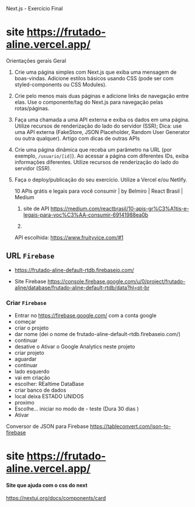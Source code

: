 Next.js - Exercício Final

# site https://frutado-aline.vercel.app/

Orientações gerais
Geral

1. Crie uma página simples com Next.js que exiba uma mensagem de boas-vindas. Adicione estilos básicos usando CSS (pode ser com styled-components ou CSS Modules).
2. Crie pelo menos mais duas páginas e adicione links de navegação entre elas. Use o componente/tag <Link> do Next.js para navegação pelas rotas/páginas.
3. Faça uma chamada a uma API externa e exiba os dados em uma página. Utilize recursos de renderização do lado do servidor (SSR);
   Dica: use uma API externa (FakeStore, JSON Placeholder, Random User Generator ou outra qualquer).
   Artigo com dicas de outras APIs
4. Crie uma página dinâmica que receba um parâmetro na URL (por exemplo, `/usuario/[id]`). Ao acessar a página com diferentes IDs, exiba informações diferentes. Utilize recursos de renderização do lado do servidor (SSR).
5. Faça o deploy/publicação do seu exercício.
   Utilize a Vercel e/ou Netlify.

   10 APIs grátis e legais para você consumir | by Belmiro | React Brasil | Medium

   1. site de API https://medium.com/reactbrasil/10-apis-gr%C3%A1tis-e-legais-para-voc%C3%AA-consumir-69141988ea0b

   2.

   API escolhida: https://www.fruityvice.com/#1

## URL `Firebase`

- https://frutado-aline-default-rtdb.firebaseio.com/

- Site Firebase https://console.firebase.google.com/u/0/project/frutado-aline/database/frutado-aline-default-rtdb/data?hl=pt-br

### Criar `Firebase`

- Entrar no https://firebase.google.com/ com a conta google
- começar
- criar o projeto
- dar nome (dei o nome de frutado-aline-default-rtdb.firebaseio.com/)
- continuar
- desative o Ativar o Google Analytics neste projeto
- criar projeto
- aguardar
- continuar
- lado esquerdo
- vai em criação
- escolher: REaltime DataBase
- criar banco de dados
- local deixa ESTADO UNIDOS
- proximo
- Escolhe... iniciar no modo de - teste (Dura 30 dias )
- Ativar

Conversor de JSON para Firebase https://tableconvert.com/json-to-firebase

# site https://frutado-aline.vercel.app/

#### Site que ajuda com o css do next

https://nextui.org/docs/components/card
